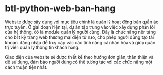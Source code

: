 # btl-python-web-ban-hang
Website được xây dựng với mục tiêu chính là quản lý hoạt động bán quần áo trực tuyến. Ở giai đoạn hiện tại, dự án tập trung vào việc xây dựng phần lõi của hệ thống, đó là module quản lý người dùng. Đây là chức năng nền tảng cho bất kỳ trang web thương mại điện tử nào, cho phép người dùng tạo tài khoản, đăng nhập để truy cập vào các tính năng cá nhân hóa và giúp quản trị viên quản lý thông tin khách hàng.

Giao diện của website sẽ được thiết kế theo hướng đơn giản, thân thiện và dễ sử dụng, đảm bảo người dùng có thể tương tác với các chức năng một cách thuận tiện nhất.
